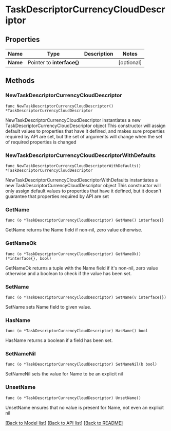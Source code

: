 # TaskDescriptorCurrencyCloudDescriptor

## Properties

Name | Type | Description | Notes
------------ | ------------- | ------------- | -------------
**Name** | Pointer to **interface{}** |  | [optional] 

## Methods

### NewTaskDescriptorCurrencyCloudDescriptor

`func NewTaskDescriptorCurrencyCloudDescriptor() *TaskDescriptorCurrencyCloudDescriptor`

NewTaskDescriptorCurrencyCloudDescriptor instantiates a new TaskDescriptorCurrencyCloudDescriptor object
This constructor will assign default values to properties that have it defined,
and makes sure properties required by API are set, but the set of arguments
will change when the set of required properties is changed

### NewTaskDescriptorCurrencyCloudDescriptorWithDefaults

`func NewTaskDescriptorCurrencyCloudDescriptorWithDefaults() *TaskDescriptorCurrencyCloudDescriptor`

NewTaskDescriptorCurrencyCloudDescriptorWithDefaults instantiates a new TaskDescriptorCurrencyCloudDescriptor object
This constructor will only assign default values to properties that have it defined,
but it doesn't guarantee that properties required by API are set

### GetName

`func (o *TaskDescriptorCurrencyCloudDescriptor) GetName() interface{}`

GetName returns the Name field if non-nil, zero value otherwise.

### GetNameOk

`func (o *TaskDescriptorCurrencyCloudDescriptor) GetNameOk() (*interface{}, bool)`

GetNameOk returns a tuple with the Name field if it's non-nil, zero value otherwise
and a boolean to check if the value has been set.

### SetName

`func (o *TaskDescriptorCurrencyCloudDescriptor) SetName(v interface{})`

SetName sets Name field to given value.

### HasName

`func (o *TaskDescriptorCurrencyCloudDescriptor) HasName() bool`

HasName returns a boolean if a field has been set.

### SetNameNil

`func (o *TaskDescriptorCurrencyCloudDescriptor) SetNameNil(b bool)`

 SetNameNil sets the value for Name to be an explicit nil

### UnsetName
`func (o *TaskDescriptorCurrencyCloudDescriptor) UnsetName()`

UnsetName ensures that no value is present for Name, not even an explicit nil

[[Back to Model list]](../README.md#documentation-for-models) [[Back to API list]](../README.md#documentation-for-api-endpoints) [[Back to README]](../README.md)



